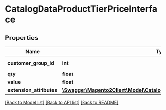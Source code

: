 # CatalogDataProductTierPriceInterface

## Properties
Name | Type | Description | Notes
------------ | ------------- | ------------- | -------------
**customer_group_id** | **int** | Customer group id | 
**qty** | **float** | Tier qty | 
**value** | **float** | Price value | 
**extension_attributes** | [**\Swagger\Magento2Client\Model\CatalogDataProductTierPriceExtensionInterface**](CatalogDataProductTierPriceExtensionInterface.md) |  | [optional] 

[[Back to Model list]](../README.md#documentation-for-models) [[Back to API list]](../README.md#documentation-for-api-endpoints) [[Back to README]](../README.md)


